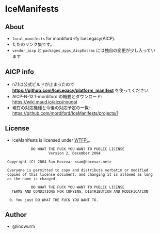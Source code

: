 # IceManifests

## About

- `local_manifests` for mordiford-ify IceLegacy(AICP).
- ただのリンク集です。
- `vendor_aicp` と `packages_apps_AicpExtras` には独自の変更が少し入っています

## AICP info

- n7.1は公式ビルドが止まったので **https://github.com/IceLegacy/platform_manifest** を使ってください
- AICP-N-12.1-mordiford の概要とダウンロード: https://wiki.maud.io/aicp/nougat
- 現在の対応機種と今後の対応予定の一覧: https://github.com/mordiford/IceManifests/projects/1

## License

- IceManifests is licensed under [WTFPL](http://www.wtfpl.net/).

```
            DO WHAT THE FUCK YOU WANT TO PUBLIC LICENSE
                    Version 2, December 2004

 Copyright (C) 2004 Sam Hocevar <sam@hocevar.net>

 Everyone is permitted to copy and distribute verbatim or modified
 copies of this license document, and changing it is allowed as long
 as the name is changed.

            DO WHAT THE FUCK YOU WANT TO PUBLIC LICENSE
   TERMS AND CONDITIONS FOR COPYING, DISTRIBUTION AND MODIFICATION

  0. You just DO WHAT THE FUCK YOU WANT TO.
```

## Author

- @lindwurm
